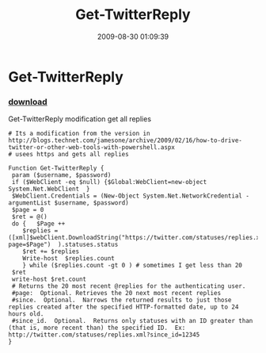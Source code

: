 ﻿---
pid:            1300
poster:         Bernd Kriszio
title:          Get-TwitterReply
date:           2009-08-30 01:09:39
format:         posh
parent:         0
parent:         0

---

# Get-TwitterReply

### [download](1300.ps1)

Get-TwitterReply modification get all replies

```posh
# Its a modification from the version in http://blogs.technet.com/jamesone/archive/2009/02/16/how-to-drive-twitter-or-other-web-tools-with-powershell.aspx
# usees https and gets all replies

Function Get-TwitterReply { 
 param ($username, $password)
 if ($WebClient -eq $null) {$Global:WebClient=new-object System.Net.WebClient  }
 $WebClient.Credentials = (New-Object System.Net.NetworkCredential -argumentList $username, $password)
 $page = 0
 $ret = @()
 do {  	$Page ++
    $replies = ([xml]$webClient.DownloadString("https://twitter.com/statuses/replies.xml?page=$Page")  ).statuses.status
    $ret += $replies
    Write-host  $replies.count
	} while ($replies.count -gt 0 ) # sometimes I get less than 20
 $ret
 write-host $ret.count
 # Returns the 20 most recent @replies for the authenticating user.
 #page:  Optional. Retrieves the 20 next most recent replies
 #since.  Optional.  Narrows the returned results to just those replies created after the specified HTTP-formatted date, up to 24 hours old.
 #since_id.  Optional.  Returns only statuses with an ID greater than (that is, more recent than) the specified ID.  Ex: http://twitter.com/statuses/replies.xml?since_id=12345
}

```

